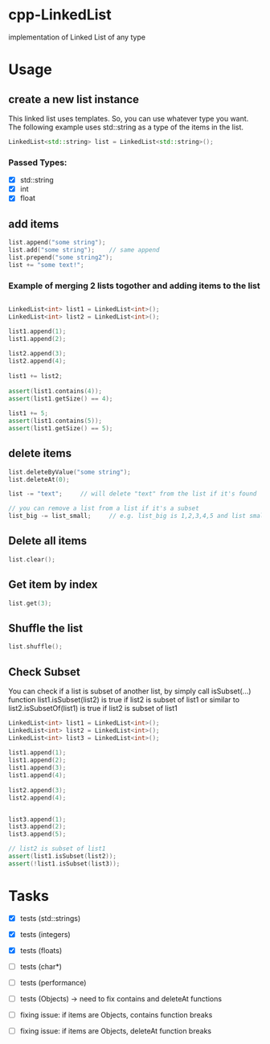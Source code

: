 # cpp-LinkedList
implementation of Linked List of any type

# Usage


## create a new list instance

This linked list uses templates. So, you can use whatever type you want.
The following example uses std::string as a type of the items in the list.

```c++
LinkedList<std::string> list = LinkedList<std::string>();
```
### Passed Types:

- [x] std::string
- [x] int
- [x] float

## add items

```c++
list.append("some string");
list.add("some string");	// same append
list.prepend("some string2");
list += "some text!";

```

### Example of merging 2 lists togother and adding items to the list
```c++

LinkedList<int> list1 = LinkedList<int>();
LinkedList<int> list2 = LinkedList<int>();

list1.append(1);
list1.append(2);
	
list2.append(3);
list2.append(4);
	
list1 += list2;
	
assert(list1.contains(4));
assert(list1.getSize() == 4);
	
list1 += 5;
assert(list1.contains(5));
assert(list1.getSize() == 5);

```


## delete items

```c++
list.deleteByValue("some string");
list.deleteAt(0);

list -= "text";		// will delete "text" from the list if it's found

// you can remove a list from a list if it's a subset
list_big -= list_small;		// e.g. list_big is 1,2,3,4,5 and list small is 3, 4. then list_big will be 1, 2, 5


```

## Delete all items

```c++
list.clear();
```

## Get item by index

```c++
list.get(3);
```

## Shuffle the list

```c++
list.shuffle();
```

## Check Subset

You can check if a list is subset of another list, by simply call isSubset(...) function
list1.isSubset(list2) is true if list2 is subset of list1
or similar to
list2.isSubsetOf(list1) is true if list2 is subset of list1

```c++
LinkedList<int> list1 = LinkedList<int>();
LinkedList<int> list2 = LinkedList<int>();
LinkedList<int> list3 = LinkedList<int>();
	
list1.append(1);
list1.append(2);
list1.append(3);
list1.append(4);
	
list2.append(3);
list2.append(4);


list3.append(1);
list3.append(2);
list3.append(5);

// list2 is subset of list1
assert(list1.isSubset(list2));
assert(!list1.isSubset(list3));


```


# Tasks

- [x] tests (std::strings)
- [x] tests (integers)
- [x] tests (floats)
- [ ] tests (char*)
- [ ] tests (performance)
- [ ] tests (Objects) -> need to fix contains and deleteAt functions
- [ ] fixing issue: if items are Objects, contains function breaks
- [ ] fixing issue: if items are Objects, deleteAt function breaks

